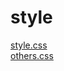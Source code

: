 # style 
<a href='https://gabrielryanft.github.io/learning/cursoemvideo/htmlecss/css/medque/medque6jeitodoguanabara/style/style.css' target='_blank' rel='next'>style.css</a><br/>
<a href='https://gabrielryanft.github.io/learning/cursoemvideo/htmlecss/css/medque/medque6jeitodoguanabara/style/others.css' target='_blank' rel='next'>others.css</a><br/>
